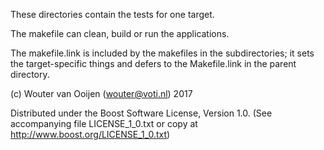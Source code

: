 These directories contain the tests for one target.

The makefile can clean, build or run the applications.

The makefile.link is included by the makefiles in the subdirectories;
it sets the target-specific things and defers to the
Makefile.link in the parent directory.

(c) Wouter van Ooijen (wouter@voti.nl) 2017

Distributed under the Boost Software License, Version 1.0.
(See accompanying file LICENSE_1_0.txt or copy at 
http://www.boost.org/LICENSE_1_0.txt) 
      
      
      